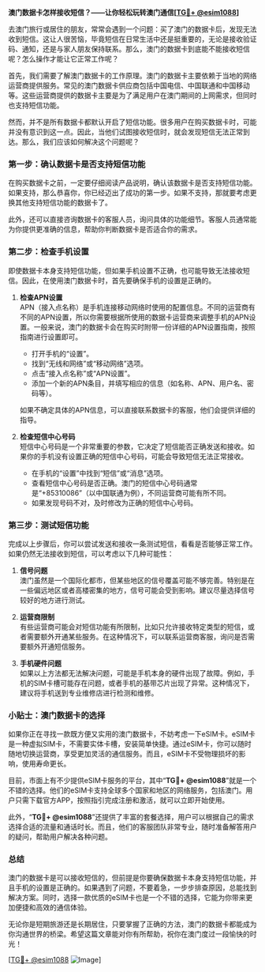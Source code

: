 **澳门数据卡怎样接收短信？——让你轻松玩转澳门通信[[TG💪+ @esim1088](https://t.me/s/esim1088)]**

去澳门旅行或居住的朋友，常常会遇到一个问题：买了澳门的数据卡后，发现无法收到短信。这让人很苦恼，毕竟短信在日常生活中还是挺重要的，无论是接收验证码、通知，还是与家人朋友保持联系。那么，澳门的数据卡到底能不能接收短信呢？怎么操作才能让它正常工作呢？

首先，我们需要了解澳门数据卡的工作原理。澳门的数据卡主要依赖于当地的网络运营商提供服务。常见的澳门数据卡供应商包括中国电信、中国联通和中国移动等。这些运营商提供的数据卡主要是为了满足用户在澳门期间的上网需求，但同时也支持短信功能。

然而，并不是所有数据卡都默认开启了短信功能。很多用户在购买数据卡时，可能并没有意识到这一点。因此，当他们试图接收短信时，就会发现短信无法正常到达。那么，我们应该如何解决这个问题呢？

### 第一步：确认数据卡是否支持短信功能

在购买数据卡之前，一定要仔细阅读产品说明，确认该数据卡是否支持短信功能。如果支持，那么恭喜你，你已经迈出了成功的第一步。如果不支持，那就要考虑更换其他支持短信功能的数据卡了。

此外，还可以直接咨询数据卡的客服人员，询问具体的功能细节。客服人员通常能为你提供更准确的信息，帮助你判断数据卡是否适合你的需求。

### 第二步：检查手机设置

即使数据卡本身支持短信功能，但如果手机设置不正确，也可能导致无法接收短信。因此，在使用澳门数据卡时，首先要确保手机的设置是正确的。

1. **检查APN设置**  
   APN（接入点名称）是手机连接移动网络时使用的配置信息。不同的运营商有不同的APN设置，所以你需要根据所使用的数据卡运营商来调整手机的APN设置。一般来说，澳门的数据卡会在购买时附带一份详细的APN设置指南，按照指南进行设置即可。

   - 打开手机的“设置”。
   - 找到“无线和网络”或“移动网络”选项。
   - 点击“接入点名称”或“APN设置”。
   - 添加一个新的APN条目，并填写相应的信息（如名称、APN、用户名、密码等）。

   如果不确定具体的APN信息，可以直接联系数据卡的客服，他们会提供详细的指导。

2. **检查短信中心号码**  
   短信中心号码是一个非常重要的参数，它决定了短信能否正确发送和接收。如果你的手机没有设置正确的短信中心号码，可能会导致短信无法正常接收。

   - 在手机的“设置”中找到“短信”或“消息”选项。
   - 查看短信中心号码是否正确。澳门的短信中心号码通常是“+85310086”（以中国联通为例），不同运营商可能有所不同。
   - 如果发现号码不对，及时修改为正确的短信中心号码。

### 第三步：测试短信功能

完成以上步骤后，你可以尝试发送和接收一条测试短信，看看是否能够正常工作。如果仍然无法接收到短信，可以考虑以下几种可能性：

1. **信号问题**  
   澳门虽然是一个国际化都市，但某些地区的信号覆盖可能不够完善。特别是在一些偏远地区或者高楼密集的地方，信号可能会受到影响。建议尽量选择信号较好的地方进行测试。

2. **运营商限制**  
   有些运营商可能会对短信功能有所限制，比如只允许接收特定类型的短信，或者需要额外开通某些服务。在这种情况下，可以联系运营商客服，询问是否需要额外开通短信服务。

3. **手机硬件问题**  
   如果以上方法都无法解决问题，可能是手机本身的硬件出现了故障。例如，手机的SIM卡槽可能存在问题，或者手机的基带芯片出现了异常。这种情况下，建议将手机送到专业维修店进行检测和维修。

### 小贴士：澳门数据卡的选择

如果你正在寻找一款既方便又实用的澳门数据卡，不妨考虑一下eSIM卡。eSIM卡是一种虚拟SIM卡，不需要实体卡槽，安装简单快捷。通过eSIM卡，你可以随时随地切换运营商，享受更加灵活的通信服务。而且，eSIM卡不受物理损坏的影响，使用寿命更长。

目前，市面上有不少提供eSIM卡服务的平台，其中“**TG💪+ @esim1088**”就是一个不错的选择。他们的eSIM卡支持全球多个国家和地区的网络服务，包括澳门。用户只需下载官方APP，按照指引完成注册和激活，就可以立即开始使用。

此外，“**TG💪+ @esim1088**”还提供了丰富的套餐选择，用户可以根据自己的需求选择合适的流量和通话时长。而且，他们的客服团队非常专业，随时准备解答用户的疑问，帮助用户解决各种问题。

### 总结

澳门的数据卡是可以接收短信的，但前提是你要确保数据卡本身支持短信功能，并且手机的设置是正确的。如果遇到了问题，不要着急，一步步排查原因，总能找到解决方案。同时，选择一款优质的eSIM卡也是一个不错的选择，它能为你带来更加便捷和高效的通信体验。

无论你是短期旅游还是长期居住，只要掌握了正确的方法，澳门的数据卡都能成为你沟通世界的桥梁。希望这篇文章能对你有所帮助，祝你在澳门度过一段愉快的时光！

[[TG💪+ @esim1088](https://t.me/s/esim1088) ![Image](https://i.postimg.cc/4NQfJmqS/Snipaste-2025-05-13-00-14-12.png)]